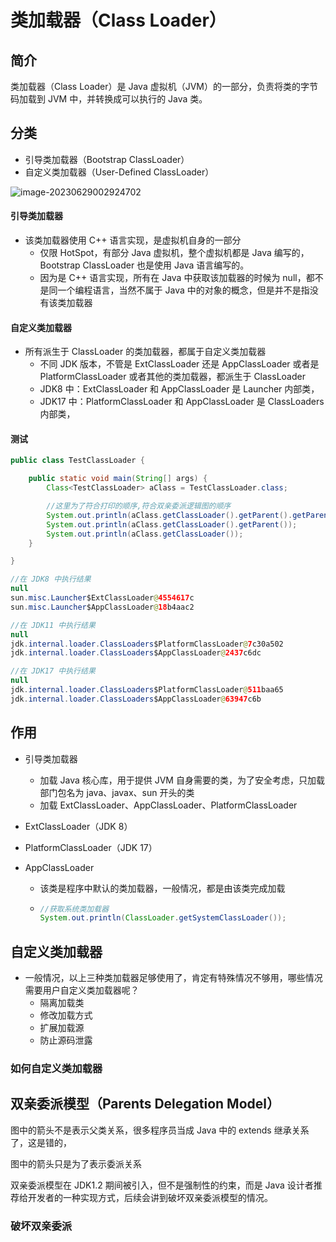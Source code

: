 # 类加载器（Class Loader）

## 简介

类加载器（Class Loader）是 Java 虚拟机（JVM）的一部分，负责将类的字节码加载到 JVM 中，并转换成可以执行的 Java 类。



## 分类

- 引导类加载器（Bootstrap ClassLoader）
- 自定义类加载器（User-Defined ClassLoader）

![image-20230629002924702](https://attach.blog.wen7.online/20230629002926.png)



#### 引导类加载器

- 该类加载器使用 C++ 语言实现，是虚拟机自身的一部分
  - 仅限 HotSpot，有部分 Java 虚拟机，整个虚拟机都是 Java 编写的，Bootstrap ClassLoader 也是使用 Java 语言编写的。
  - 因为是 C++ 语言实现，所有在 Java 中获取该加载器的时候为 null，都不是同一个编程语言，当然不属于 Java 中的对象的概念，但是并不是指没有该类加载器



#### 自定义类加载器

- 所有派生于  ClassLoader 的类加载器，都属于自定义类加载器
  - 不同 JDK 版本，不管是 ExtClassLoader 还是 AppClassLoader 或者是 PlatformClassLoader 或者其他的类加载器，都派生于 ClassLoader
  - JDK8 中：ExtClassLoader 和 AppClassLoader 是 Launcher 内部类，
  - JDK17 中：PlatformClassLoader 和 AppClassLoader 是 ClassLoaders 内部类，



#### 测试

```java
public class TestClassLoader {

    public static void main(String[] args) {
        Class<TestClassLoader> aClass = TestClassLoader.class;

        //这里为了符合打印的顺序,符合双亲委派逻辑图的顺序
        System.out.println(aClass.getClassLoader().getParent().getParent());	//获取该类的类加载器的父级的父级(启动类/引导类加载器)
        System.out.println(aClass.getClassLoader().getParent());				//获取该类的类加载器的父级(不是父类)
        System.out.println(aClass.getClassLoader());							//获取该类的类加载器
    }

}
```

```java
//在 JDK8 中执行结果 
null
sun.misc.Launcher$ExtClassLoader@4554617c
sun.misc.Launcher$AppClassLoader@18b4aac2
```

```java
//在 JDK11 中执行结果
null
jdk.internal.loader.ClassLoaders$PlatformClassLoader@7c30a502
jdk.internal.loader.ClassLoaders$AppClassLoader@2437c6dc
```

```java
//在 JDK17 中执行结果
null
jdk.internal.loader.ClassLoaders$PlatformClassLoader@511baa65
jdk.internal.loader.ClassLoaders$AppClassLoader@63947c6b
```





## 作用

- 引导类加载器

  - 加载 Java 核心库，用于提供 JVM 自身需要的类，为了安全考虑，只加载部门包名为 java、javax、sun 开头的类
  - 加载 ExtClassLoader、AppClassLoader、PlatformClassLoader

- ExtClassLoader（JDK 8）

- PlatformClassLoader（JDK 17）

- AppClassLoader

  - 该类是程序中默认的类加载器，一般情况，都是由该类完成加载

  - ```java
    //获取系统类加载器
    System.out.println(ClassLoader.getSystemClassLoader());
    ```

    



## 自定义类加载器

- 一般情况，以上三种类加载器足够使用了，肯定有特殊情况不够用，哪些情况需要用户自定义类加载器呢？
  - 隔离加载类
  - 修改加载方式
  - 扩展加载源
  - 防止源码泄露



### 如何自定义类加载器





## 双亲委派模型（Parents Delegation Model）

图中的箭头不是表示父类关系，很多程序员当成 Java 中的 extends 继承关系了，这是错的，

图中的箭头只是为了表示委派关系

双亲委派模型在 JDK1.2 期间被引入，但不是强制性的约束，而是 Java 设计者推荐给开发者的一种实现方式，后续会讲到破坏双亲委派模型的情况。



### 破坏双亲委派



























